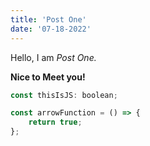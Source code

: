 ```yaml
---
title: 'Post One'
date: '07-18-2022'
---
```


Hello, I am _Post One._

**Nice to Meet you!**

```js
const thisIsJS: boolean;

const arrowFunction = () => {
	return true;
};
```
